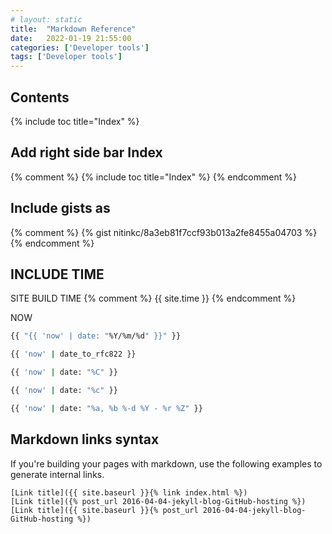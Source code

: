 ```yaml
---
# layout: static
title:  "Markdown Reference"
date:   2022-01-19 21:55:00
categories: ['Developer tools']
tags: ['Developer tools']
---
```


## Contents

{% include toc title="Index" %}

## Add right side bar Index
{% comment %} 
{% include toc title="Index" %}
{% endcomment %}

## Include gists as
{% comment %} 
{% gist nitinkc/8a3eb81f7ccf93b013a2fe8455a04703 %}
{% endcomment %}

## INCLUDE TIME

SITE BUILD TIME
{% comment %} 
{{ site.time  }}
{% endcomment %}

NOW 

```sh
{{ "{{ 'now' | date: "%Y/%m/%d" }}" }}

{{ 'now' | date_to_rfc822 }}

{{ 'now' | date: "%C" }}

{{ 'now' | date: "%c" }}

{{ 'now' | date: "%a, %b %-d %Y - %r %Z" }}

```
## Markdown links syntax

If you're building your pages with markdown, use the following examples to generate internal links.

```code
[Link title]({{ site.baseurl }}{% link index.html %})
[Link title]({% post_url 2016-04-04-jekyll-blog-GitHub-hosting %})
[Link title]({{ site.baseurl }}{% post_url 2016-04-04-jekyll-blog-GitHub-hosting %})
```